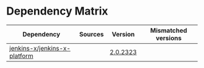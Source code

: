 # Dependency Matrix

Dependency | Sources | Version | Mismatched versions
---------- | ------- | ------- | -------------------
[jenkins-x/jenkins-x-platform](https://github.com/jenkins-x/jenkins-x-platform) |  | [2.0.2323](https://github.com/jenkins-x/jenkins-x-platform/releases/tag/v2.0.2323) | 

